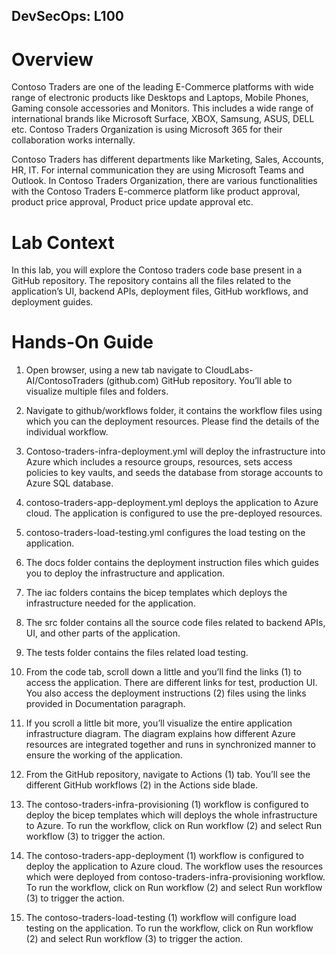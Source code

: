 ## DevSecOps: L100

# Overview

Contoso Traders are one of the leading E-Commerce platforms with wide range of electronic products like Desktops and Laptops, Mobile Phones, Gaming console accessories and Monitors. This includes a wide range of international brands like Microsoft Surface, XBOX, Samsung, ASUS, DELL etc. Contoso Traders Organization is using Microsoft 365 for their collaboration works internally.

Contoso Traders has different departments like Marketing, Sales, Accounts, HR, IT. For internal communication they are using Microsoft Teams and Outlook. In Contoso Traders Organization, there are various functionalities with the Contoso Traders E-commerce platform like product approval, product price approval, Product price update approval etc. 

# Lab Context

In this lab, you will explore the Contoso traders code base present in a GitHub repository. The repository contains all the files related to the application’s UI, backend APIs, deployment files, GitHub workflows, and deployment guides.

# Hands-On Guide

1.	Open browser, using a new tab navigate to CloudLabs-AI/ContosoTraders (github.com) GitHub repository. You’ll able to visualize multiple files and folders. 

 

2.	Navigate to github/workflows folder, it contains the workflow files using which you can the deployment resources. Please find the details of the individual workflow.

 

3.	Contoso-traders-infra-deployment.yml will deploy the infrastructure into Azure which includes a resource groups, resources, sets access policies to key vaults, and seeds the database from storage accounts to Azure SQL database.

 

4.	contoso-traders-app-deployment.yml deploys the application to Azure cloud. The application is configured to use the pre-deployed resources.

 

5.	contoso-traders-load-testing.yml configures the load testing on the application.
  

6.	The docs folder contains the deployment instruction files which guides you to deploy the infrastructure and application.

 

7.	The iac folders contains the bicep templates which deploys the infrastructure needed for the application.

 

8.	The src folder contains all the source code files related to backend APIs, UI, and other parts of the application.

 

9.	The tests folder contains the files related load testing.

 

10.	From the code tab, scroll down a little and you’ll find the links (1) to access the application. There are different links for test, production UI. You also access the deployment instructions (2) files using the links provided in Documentation paragraph.

 

11.	If you scroll a little bit more, you’ll visualize the entire application infrastructure diagram. The diagram explains how different Azure resources are integrated together and runs in synchronized manner to ensure the working of the application.

 

12.	From the GitHub repository, navigate to Actions (1) tab. You’ll see the different GitHub workflows (2) in the Actions side blade.

 

13.	The contoso-traders-infra-provisioning (1) workflow is configured to deploy the bicep templates which will deploys the whole infrastructure to Azure. To run the workflow, click on Run workflow (2) and select Run workflow (3) to trigger the action.

 

14.	The contoso-traders-app-deployment (1) workflow is configured to deploy the application to Azure cloud. The workflow uses the resources which were deployed from contoso-traders-infra-provisioning workflow. To run the workflow, click on Run workflow (2) and select Run workflow (3) to trigger the action.
  

15.	The contoso-traders-load-testing (1) workflow will configure load testing on the application. To run the workflow, click on Run workflow (2) and select Run workflow (3) to trigger the action.

 
